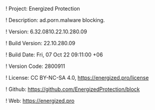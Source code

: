 ! Project: Energized Protection

! Description: ad.porn.malware blocking.

! Version: 6.32.0810.22.10.280.09

! Build Version: 22.10.280.09

! Build Date: Fri, 07 Oct 22 09:11:00 +06

! Version Code: 2800911

! License: CC BY-NC-SA 4.0, https://energized.pro/license

! Github: https://github.com/EnergizedProtection/block

! Web: https://energized.pro
